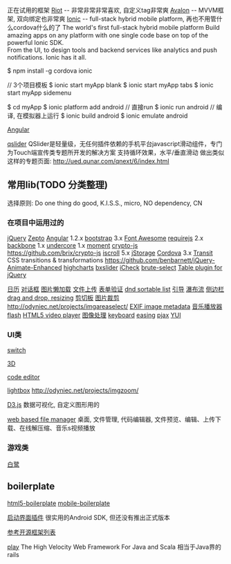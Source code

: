 正在试用的框架
[Riot](https://muut.com/riotjs) -- 非常非常非常喜欢, 自定义tag非常爽
[Avalon](http://avalonjs.github.io/) -- MVVM框架, 双向绑定也非常爽 
[Ionic]( http://ionicframework.com/) -- full-stack hybrid mobile platform, 再也不用管什么cordova什么的了
The world's first full-stack hybrid mobile platform 
Build amazing apps on any platform with one single code base on top of the powerful Ionic SDK.  
From the UI, to design tools and backend services like analytics and push notifications. Ionic has it all.

$ npm install -g cordova ionic

// 3个项目模板 
$ ionic start myApp blank 
$ ionic start myApp tabs 
$ ionic start myApp sidemenu 

$ cd myApp 
$ ionic platform add android 
// 直接run 
$ ionic run android 
// 编译, 在模拟器上运行 
$ ionic build android 
$ ionic emulate android 

[Angular]( https://github.com/angular/angular.js)

[qslider](http://ued.qunar.com/mobile/qslider)
QSlider是轻量级，无任何插件依赖的手机平台javascript滑动组件，专门为Touch端宣传类专题所开发的解决方案 
支持循环效果，水平/垂直滑动
做出类似这样的专题页面:  http://ued.qunar.com/qnext/6/index.html 




## 常用lib(TODO 分类整理)
选择原则: Do one thing do good, K.I.S.S., micro, NO dependency, CN

### 在项目中运用过的
[jQuery](http://jquery.com)
[Zepto]( http://zeptojs.com/)
[Angular](https://angularjs.org/) 1.2.x
[bootstrap]( http://getbootstrap.com/) 3.x
[Font Awesome]( http://fortawesome.github.io/Font-Awesome/)
[requirejs]( http://requirejs.org/) 2.x
[backbone]( http://backbonejs.org/) 1.x
[undercore]( http://underscorejs.org/) 1.x
[moment]( http://momentjs.com/)
[crypto-js]( http://code.google.com/p/crypto-js/)  https://github.com/brix/crypto-js
[iscroll]( https://github.com/cubiq/iscroll/) 5.x
[jStorage]( https://github.com/andris9/jStorage)
[Cordova]( http://cordova.apache.org/) 3.x
[Transit]( http://ricostacruz.com/jquery.transit/) CSS transitions & transformations  https://github.com/benbarnett/jQuery-Animate-Enhanced
[highcharts]( http://www.highcharts.com/)
[bxslider](http://bxslider.com/)
[iCheck]( https://github.com/fronteed/iCheck/)
[brute-select]( https://github.com/grassator/jquery-brute-select)
[Table plugin for jQuery]( http://www.datatables.net/)



[日历]( https://github.com/ciaoca/cxCalendar)
[对话框](http://aui.github.io/artDialog/) 
[图片懒加载](https://github.com/tuupola/jquery_lazyload/)
[文件上传]( https://github.com/fex-team/webuploader)
[表单验证](https://github.com/posabsolute/jQuery-Validation-Engine)
[dnd sortable list]( https://github.com/RubaXa/Sortable)
[引导]( https://github.com/usablica/intro.js)
[瀑布流]( https://github.com/germanysbestkeptsecret/Wookmark-jQuery)
[侧边栏](https://mango.github.io/slideout/)
[drag and drop, resizing]( https://github.com/taye/interact.js)
[剪切板]( https://github.com/zeroclipboard/ZeroClipboard/)
[图片裁剪](https://github.com/tapmodo/Jcrop/) http://odyniec.net/projects/imgareaselect/
[EXIF image metadata](https://github.com/jseidelin/exif-js/)
[音乐播放器 flash](http://www.alsacreations.fr/dewplayer.html)
[HTML5 video player]( http://www.videojs.com/)
[图像处理]( https://github.com/AlloyTeam/AlloyImage)
[keyboard]( https://github.com/ccampbell/mousetrap)
[easing](https://github.com/gdsmith/jquery.easing/)
[pjax]( https://github.com/welefen/pjax)
[YUI](https://github.com/yui/yui3)

### UI类
[switch]( https://github.com/nostalgiaz/bootstrap-switch)

[3D]( https://github.com/mrdoob/three.js/)

[code editor]( https://github.com/ajaxorg/ace)

[lightbox](https://github.com/lokesh/lightbox2/) http://odyniec.net/projects/imgzoom/

[D3.js](  http://d3js.org/)
数据可视化, 自定义图形用的

[web based file manager]( https://github.com/kalcaddle/KODExplorer)
桌面, 文件管理, 代码编辑器, 文件预览、编辑、上传下载、在线解压缩、音乐s视频播放  

### 游戏类
[白鹭]( https://github.com/egret-labs/egret-core)

## boilerplate
[html5-boilerplate]( https://github.com/h5bp/html5-boilerplate)
[mobile-boilerplate]( https://github.com/h5bp/mobile-boilerplate) 


[启动界面插件](http://www.bangcle.com/solution/sdk-detail/?id=10)
很实用的Android SDK, 但还没有推出正式版本 


[参考开源框架列表](http://code.ciaoca.com/)

[play]( https://playframework.com/)
The High Velocity Web Framework For Java and Scala
相当于Java界的rails
